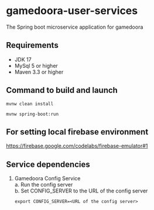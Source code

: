 # gamedoora-user-services

The Spring boot microservice application for gamedoora

## Requirements
- JDK 17
- MySql 5 or higher
- Maven 3.3 or higher 

## Command to build and launch
```
mvnw clean install
```
```
mvnw spring-boot:run 
```

## For setting local firebase environment 
https://firebase.google.com/codelabs/firebase-emulator#1

## Service dependencies
1. Gamedoora Config Service  
   a. Run the config server  
   b. Set CONFIG_SERVER to the URL of the config server
      ```
      export CONFIG_SERVER=<URL of the config server>
      ``` 


